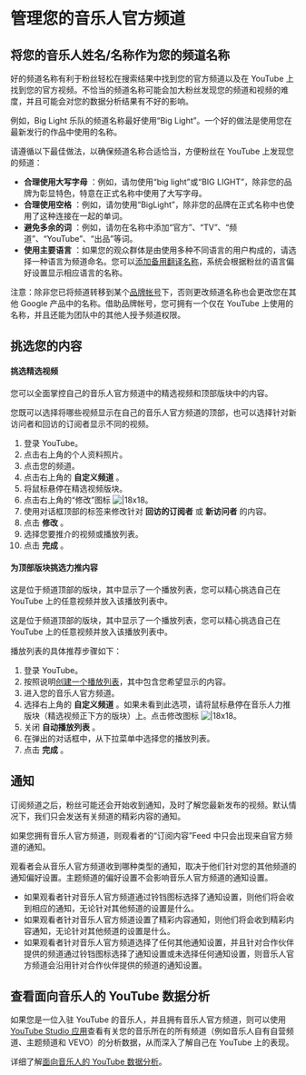 # 管理您的音乐人官方频道

## 将您的音乐人姓名/名称作为您的频道名称

好的频道名称有利于粉丝轻松在搜索结果中找到您的官方频道以及在 YouTube 上找到您的官方视频。不恰当的频道名称可能会加大粉丝发现您的频道和视频的难度，并且可能会对您的数据分析结果有不好的影响。

例如，Big Light 乐队的频道名称最好使用“Big Light”。一个好的做法是使用您在最新发行的作品中使用的名称。

请遵循以下最佳做法，以确保频道名称合适恰当，方便粉丝在 YouTube 上发现您的频道：

* **合理使用大写字母** ：例如，请勿使用“big light”或“BIG LIGHT”，除非您的品牌为彰显特色，特意在正式名称中使用了大写字母。
* **合理使用空格** ：例如，请勿使用“BigLight”，除非您的品牌在正式名称中也使用了这种连接在一起的单词。
* **避免多余的词** ：例如，请勿在名称中添加“官方”、“TV”、“频道”、“YouTube”、“出品”等词。
* **使用主要语言** ：如果您的观众群体是由使用多种不同语言的用户构成的，请选择一种语言为频道命名。您可以[添加备用翻译名称](https://support.google.com/youtube/answer/7300946)，系统会根据粉丝的语言偏好设置显示相应语言的名称。

注意：除非您已将频道转移到某个[品牌帐号](https://support.google.com/youtube/answer/3056283)下，否则更改频道名称也会更改您在其他 Google 产品中的名称。借助品牌帐号，您可拥有一个仅在 YouTube 上使用的名称，并且还能为团队中的其他人授予频道权限。

## 挑选您的内容

#### 挑选精选视频

您可以全面掌控自己的音乐人官方频道中的精选视频和顶部版块中的内容。

您既可以选择将哪些视频显示在自己的音乐人官方频道的顶部，也可以选择针对新访问者和回访的订阅者显示不同的视频。

1. 登录 YouTube。
2. 点击右上角的个人资料照片。
3. 点击您的频道。
4. 点击右上角的 **自定义频道** 。
5. 将鼠标悬停在精选视频版块。
6. 点击右上角的“修改”图标 ![|18x18](https://storage.googleapis.com/support-kms-prod/7A885FB4422A65AF95A81571E8433961F2FE)。
7. 使用对话框顶部的标签来修改针对 **回访的订阅者** 或 **新访问者** 的内容。
8. 点击 **修改** 。
9. 选择您要推介的视频或播放列表。
10. 点击 **完成** 。

#### 为顶部版块挑选力推内容

 

这是位于频道顶部的版块，其中显示了一个播放列表，您可以精心挑选自己在 YouTube 上的任意视频并放入该播放列表中。

这是位于频道顶部的版块，其中显示了一个播放列表，您可以精心挑选自己在 YouTube 上的任意视频并放入该播放列表中。

播放列表的具体推荐步骤如下：

1. 登录 YouTube。
2. 按照说明[创建一个播放列表](https://support.google.com/youtube/answer/57792?hl=en)，其中包含您希望显示的内容。
3. 进入您的音乐人官方频道。
4. 选择右上角的 **自定义频道** 。如果未看到此选项，请将鼠标悬停在音乐人力推版块（精选视频正下方的版块）上。点击修改图标 ![|18x18](https://storage.googleapis.com/support-kms-prod/7A885FB4422A65AF95A81571E8433961F2FE)。
5. 关闭 **自动播放列表** 。
6. 在弹出的对话框中，从下拉菜单中选择您的播放列表。
7. 点击 **完成** 。

## 通知

订阅频道之后，粉丝可能还会开始收到通知，及时了解您最新发布的视频。默认情况下，我们只会发送有关频道的精彩内容的通知。

如果您拥有音乐人官方频道，则观看者的“订阅内容”Feed 中只会出现来自官方频道的通知。

观看者会从音乐人官方频道收到哪种类型的通知，取决于他们针对您的其他频道的通知偏好设置。主题频道的偏好设置不会影响音乐人官方频道的通知设置。

* 如果观看者针对音乐人官方频道通过铃铛图标选择了通知设置，则他们将会收到相应的通知，无论针对其他频道的设置是什么。
* 如果观看者针对音乐人官方频道设置了精彩内容通知，则他们将会收到精彩内容通知，无论针对其他频道的设置是什么。
* 如果观看者针对音乐人官方频道选择了任何其他通知设置，并且针对合作伙伴提供的频道通过铃铛图标选择了通知设置或未选择任何通知设置，则音乐人官方频道会沿用针对合作伙伴提供的频道的通知设置。

## 查看面向音乐人的 YouTube 数据分析

如果您是一位入驻 YouTube 的音乐人，并且拥有音乐人官方频道，则可以使用 [YouTube Studio 应用](https://support.google.com/youtube/answer/7491248)查看有关您的音乐所在的所有频道（例如音乐人自有自营频道、主题频道和 VEVO）的分析数据，从而深入了解自己在 YouTube 上的表现。

详细了解[面向音乐人的 YouTube 数据分析](https://support.google.com/youtube/answer/7491248?hl=en&ref_topic=7234701)。